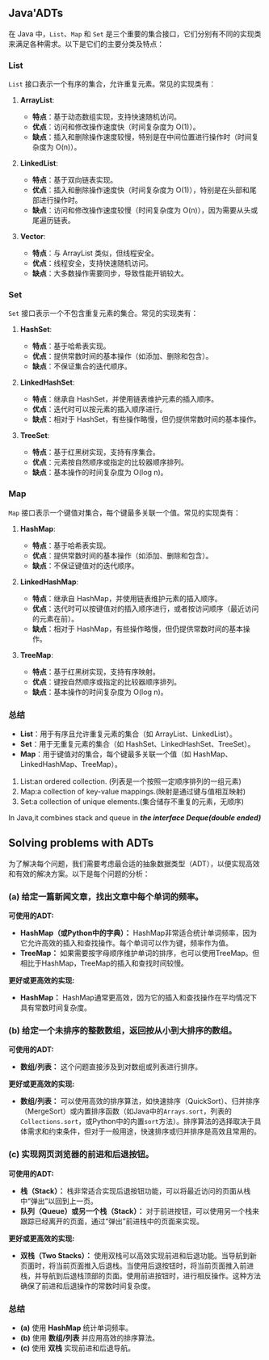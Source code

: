 ## Java'ADTs
在 Java 中，`List`、`Map` 和 `Set` 是三个重要的集合接口，它们分别有不同的实现类来满足各种需求。以下是它们的主要分类及特点：

### List
`List` 接口表示一个有序的集合，允许重复元素。常见的实现类有：
1. **ArrayList**:
    - **特点**：基于动态数组实现，支持快速随机访问。
    - **优点**：访问和修改操作速度快（时间复杂度为 O(1)）。
    - **缺点**：插入和删除操作速度较慢，特别是在中间位置进行操作时（时间复杂度为 O(n)）。

2. **LinkedList**:
    - **特点**：基于双向链表实现。
    - **优点**：插入和删除操作速度快（时间复杂度为 O(1)），特别是在头部和尾部进行操作时。
    - **缺点**：访问和修改操作速度较慢（时间复杂度为 O(n)），因为需要从头或尾遍历链表。

3. **Vector**:
    - **特点**：与 ArrayList 类似，但线程安全。
    - **优点**：线程安全，支持快速随机访问。
    - **缺点**：大多数操作需要同步，导致性能开销较大。

### Set
`Set` 接口表示一个不包含重复元素的集合。常见的实现类有：
1. **HashSet**:
    - **特点**：基于哈希表实现。
    - **优点**：提供常数时间的基本操作（如添加、删除和包含）。
    - **缺点**：不保证集合的迭代顺序。

2. **LinkedHashSet**:
    - **特点**：继承自 HashSet，并使用链表维护元素的插入顺序。
    - **优点**：迭代时可以按元素的插入顺序进行。
    - **缺点**：相对于 HashSet，有些操作略慢，但仍提供常数时间的基本操作。

3. **TreeSet**:
    - **特点**：基于红黑树实现，支持有序集合。
    - **优点**：元素按自然顺序或指定的比较器顺序排列。
    - **缺点**：基本操作的时间复杂度为 O(log n)。

### Map
`Map` 接口表示一个键值对集合，每个键最多关联一个值。常见的实现类有：
1. **HashMap**:
    - **特点**：基于哈希表实现。
    - **优点**：提供常数时间的基本操作（如添加、删除和包含）。
    - **缺点**：不保证键值对的迭代顺序。

2. **LinkedHashMap**:
    - **特点**：继承自 HashMap，并使用链表维护元素的插入顺序。
    - **优点**：迭代时可以按键值对的插入顺序进行，或者按访问顺序（最近访问的元素在前）。
    - **缺点**：相对于 HashMap，有些操作略慢，但仍提供常数时间的基本操作。

3. **TreeMap**:
    - **特点**：基于红黑树实现，支持有序映射。
    - **优点**：键按自然顺序或指定的比较器顺序排列。
    - **缺点**：基本操作的时间复杂度为 O(log n)。

### 总结
- **List**：用于有序且允许重复元素的集合（如 ArrayList、LinkedList）。
- **Set**：用于无重复元素的集合（如 HashSet、LinkedHashSet、TreeSet）。
- **Map**：用于键值对的集合，每个键最多关联一个值（如 HashMap、LinkedHashMap、TreeMap）。
1. List:an ordered collection. (列表是一个按照一定顺序排列的一组元素)
2. Map:a collection of key-value mappings.(映射是通过键与值相互映射)
3. Set:a collection of unique elements.(集合储存不重复的元素，无顺序)

In Java,it combines stack and queue in ***the interface Deque(double ended)***

## Solving problems with ADTs
为了解决每个问题，我们需要考虑最合适的抽象数据类型（ADT），以便实现高效和有效的解决方案。以下是每个问题的分析：

### (a) 给定一篇新闻文章，找出文章中每个单词的频率。

**可使用的ADT:**
- **HashMap（或Python中的字典）：** HashMap非常适合统计单词频率，因为它允许高效的插入和查找操作。每个单词可以作为键，频率作为值。
- **TreeMap：** 如果需要按字母顺序维护单词的排序，也可以使用TreeMap。但相比于HashMap，TreeMap的插入和查找时间较慢。

**更好或更高效的实现:**
- **HashMap：** HashMap通常更高效，因为它的插入和查找操作在平均情况下具有常数时间复杂度。

### (b) 给定一个未排序的整数数组，返回按从小到大排序的数组。

**可使用的ADT:**
- **数组/列表：** 这个问题直接涉及到对数组或列表进行排序。

**更好或更高效的实现:**
- **数组/列表：** 可以使用高效的排序算法，如快速排序（QuickSort）、归并排序（MergeSort）或内置排序函数（如Java中的`Arrays.sort`，列表的`Collections.sort`，或Python中的内置`sort`方法）。排序算法的选择取决于具体需求和约束条件，但对于一般用途，快速排序或归并排序是高效且常用的。

### (c) 实现网页浏览器的前进和后退按钮。

**可使用的ADT:**
- **栈（Stack）：** 栈非常适合实现后退按钮功能，可以将最近访问的页面从栈中“弹出”以回到上一页。
- **队列（Queue）或另一个栈（Stack）：** 对于前进按钮，可以使用另一个栈来跟踪已经离开的页面，通过“弹出”前进栈中的页面来实现。

**更好或更高效的实现:**
- **双栈（Two Stacks）：** 使用双栈可以高效实现前进和后退功能。当导航到新页面时，将当前页面推入后退栈。当使用后退按钮时，将当前页面推入前进栈，并导航到后退栈顶部的页面。使用前进按钮时，进行相反操作。这种方法确保了前进和后退操作的常数时间复杂度。

### 总结

- **(a)** 使用 **HashMap** 统计单词频率。
- **(b)** 使用 **数组/列表** 并应用高效的排序算法。
- **(c)** 使用 **双栈** 实现前进和后退导航。

